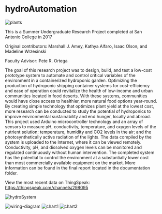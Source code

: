 # hydroAutomation

![plants](https://user-images.githubusercontent.com/24355731/29591109-ac4c0f20-8762-11e7-80c6-abf0c91c7b5a.jpg)

This is a Summer Undergraduate Research Project completed at San Antonio College in 2017

Original contributors:
Marshall J. Amey,
Kathya Alfaro,
Isaac Olson,
and Madeline Wrzesinski

Faculty Advisor:
Pete R. Ortega

The goal of this research project was to design, build, and test a low-cost prototype system to automate and control critical variables of the environment in a containerized hydroponic garden. Optimizing the production of hydroponic shipping container systems for cost-efficiency and ease of operation could revitalize the health of low-income and urban communities located in food deserts. With these systems, communities would have close access to healthier, more natural food options year-round.  By creating simple technology that optimizes plant yield at the lowest cost, more research can be conducted to study the potential of hydroponics to improve environmental sustainability and end hunger, locally and abroad.  This project used Arduino microcontroller technology and an array of sensors to measure pH, conductivity, temperature, and oxygen levels of the nutrient solution; temperature, humidity and CO2 levels in the air; and the photosynthetically active radiation of the lights. The data compiled by the system is uploaded to the Internet, where it can be viewed remotely.  Conductivity, pH, and dissolved oxygen levels can be monitored and regulated continuously without human intervention. The completed system has the potential to control the environment at a substantially lower cost than most commercially available equipment on the market.  More information can be found in the final report located in the documentation folder.

View the most recent data on ThingSpeak: https://thingspeak.com/channels/298095

![hydroSystem](https://user-images.githubusercontent.com/24355731/29591133-c6ec196a-8762-11e7-983a-4e89e0cf747d.JPG)

![wiring-diagram](https://user-images.githubusercontent.com/24355731/27982105-e6b00328-635f-11e7-8721-fe0cd6cad272.JPG)
![chart1](https://user-images.githubusercontent.com/24355731/29590969-1c44d178-8762-11e7-8570-320660e3b8bf.JPG)
![chart2](https://user-images.githubusercontent.com/24355731/29590968-1c3f2764-8762-11e7-8261-abe31f88a43c.JPG)
